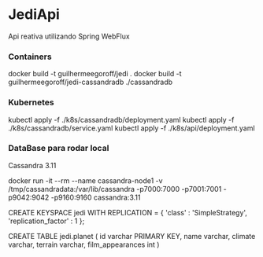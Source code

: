 # JediApi

Api reativa utilizando Spring WebFlux

### Containers

docker build -t guilhermeegoroff/jedi .
docker build -t guilhermeegoroff/jedi-cassandradb ./cassandradb

### Kubernetes

kubectl apply -f ./k8s/cassandradb/deployment.yaml
kubectl apply -f ./k8s/cassandradb/service.yaml
kubectl apply -f ./k8s/api/deployment.yaml

### DataBase para rodar local

Cassandra 3.11

docker run -it --rm --name cassandra-node1 -v /tmp/cassandradata:/var/lib/cassandra -p7000:7000 -p7001:7001 -p9042:9042 -p9160:9160 cassandra:3.11

CREATE KEYSPACE jedi
WITH REPLICATION = {
'class' : 'SimpleStrategy',
'replication_factor' : 1
};

CREATE TABLE jedi.planet (
id varchar PRIMARY KEY,
name varchar,
climate varchar,
terrain varchar,
film_appearances int
)
